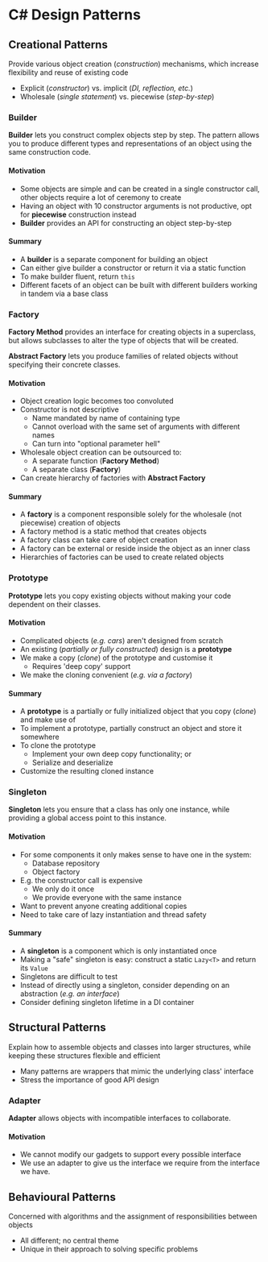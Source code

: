 # C# Design Patterns

## Creational Patterns

Provide various object creation (_construction_) mechanisms, which
increase flexibility and reuse of existing code

- Explicit (_constructor_) vs. implicit (_DI, reflection, etc._)
- Wholesale (_single statement_) vs. piecewise (_step-by-step_)

### Builder

**Builder** lets you construct complex objects step by step. The pattern
allows you to produce different types and representations of an object
using the same construction code.

#### Motivation

- Some objects are simple and can be created in a single constructor call,
  other objects require a lot of ceremony to create
- Having an object with 10 constructor arguments is not productive,
  opt for **piecewise** construction instead
- **Builder** provides an API for constructing an object step-by-step

#### Summary

- A **builder** is a separate component for building an object
- Can either give builder a constructor or return it via a static function
- To make builder fluent, return `this`
- Different facets of an object can be built with different builders working
  in tandem via a base class

### Factory

**Factory Method** provides an interface for creating objects in a superclass,
but allows subclasses to alter the type of objects that will be created.

**Abstract Factory** lets you produce families of related objects without
specifying their concrete classes.

#### Motivation

- Object creation logic becomes too convoluted
- Constructor is not descriptive
  - Name mandated by name of containing type
  - Cannot overload with the same set of arguments with different names
  - Can turn into "optional parameter hell"
- Wholesale object creation can be outsourced to:
  - A separate function (**Factory Method**)
  - A separate class (**Factory**)
- Can create hierarchy of factories with **Abstract Factory** 

#### Summary

- A **factory** is a component responsible solely for the wholesale
  (not piecewise) creation of objects
- A factory method is a static method that creates objects
- A factory class can take care of object creation
- A factory can be external or reside inside the object as an inner class
- Hierarchies of factories can be used to create related objects

### Prototype

**Prototype** lets you copy existing objects without making your code
dependent on their classes.

#### Motivation

- Complicated objects (_e.g. cars_) aren't designed from scratch
- An existing (_partially or fully constructed_) design is a **prototype**
- We make a copy (_clone_) of the prototype and customise it
  - Requires 'deep copy' support
- We make the cloning convenient (_e.g. via a factory_)

#### Summary

- A **prototype** is a partially or fully initialized object that you copy
  (_clone_) and make use of
- To implement a prototype, partially construct an object and store it somewhere
- To clone the prototype
  - Implement your own deep copy functionality; or
  - Serialize and deserialize
- Customize the resulting cloned instance

### Singleton

**Singleton** lets you ensure that a class has only one instance, while
providing a global access point to this instance.

#### Motivation

- For some components it only makes sense to have one in the system:
  - Database repository
  - Object factory
- E.g. the constructor call is expensive
  - We only do it once
  - We provide everyone with the same instance
- Want to prevent anyone creating additional copies
- Need to take care of lazy instantiation and thread safety

#### Summary
- A **singleton** is a component which is only instantiated once
- Making a "safe" singleton is easy: construct a static `Lazy<T>` and
  return its `Value`
- Singletons are difficult to test
- Instead of directly using a singleton, consider depending on an
  abstraction (_e.g. an interface_)
- Consider defining singleton lifetime in a DI container

## Structural Patterns
Explain how to assemble objects and classes into larger structures,
while keeping these structures flexible and efficient

- Many patterns are wrappers that mimic the underlying class' interface
- Stress the importance of good API design

### Adapter

**Adapter** allows objects with incompatible interfaces to collaborate.

#### Motivation

- We cannot modify our gadgets to support every possible interface
- We use an adapter to give us the interface we require from the
  interface we have.

## Behavioural Patterns

Concerned with algorithms and the assignment of responsibilities
between objects

- All different; no central theme
- Unique in their approach to solving specific problems